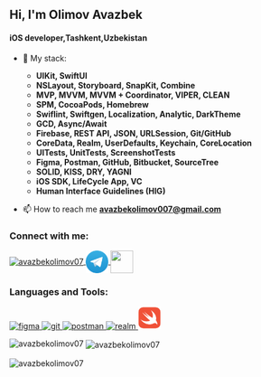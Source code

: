 <h2 align="left">Hi, I'm Olimov Avazbek</h1>
<h4 align="left">iOS developer,Tashkent,Uzbekistan</h4>  

- 🍏 My stack:
  - **UIKit, SwiftUI**
  - **NSLayout, Storyboard, SnapKit, Combine**
  - **MVP, MVVM, MVVM + Coordinator, VIPER, CLEAN**
  - **SPM, CocoaPods, Homebrew**
  - **Swiflint, Swiftgen, Localization, Analytic, DarkTheme**
  - **GCD, Async/Await**
  - **Firebase, REST API, JSON, URLSession, Git/GitHub**
  - **CoreData, Realm, UserDefaults, Keychain, CoreLocation**
  - **UITests, UnitTests, ScreenshotTests**
  - **Figma, Postman, GitHub, Bitbucket, SourceTree**
  - **SOLID, KISS, DRY, YAGNI**
  - **iOS SDK, LifeCycle App, VC**
  - **Human Interface Guidelines (HIG)**
  
- 📫 How to reach me **avazbekolimov007@gmail.com**

<h3 align="left">Connect with me:</h3>
<p align="left">
<a href="https://linkedin.com/in/avazbek-olimov-b83344198" target="blank"><img align="center" src="https://raw.githubusercontent.com/rahuldkjain/github-profile-readme-generator/master/src/images/icons/Social/linked-in-alt.svg" alt="avazbekolimov07" height="30" width="40" /> </a> <a href="https://t.me/avazb7k" target="blank"><img align="center" src="https://github.com/avazbekolimov07/AvazbekOlimov/blob/main/Telegram_logo.png" height="40" width="40" /> </a> <a href="mailto:avazbekolimov007@gmail.com" target="blank"><img align="center" src="https://github.com/avazbekolimov07/AvazbekOlimov/blob/main/gmail-icon_free-png.webp" height="40" width="40" /></a>
</p>

<h3 align="left">Languages and Tools:</h3>
<p align="left"> <a href="https://www.figma.com/" target="_blank" rel="noreferrer"> <img src="https://www.vectorlogo.zone/logos/figma/figma-icon.svg" alt="figma" width="40" height="40"/> </a> <a href="https://git-scm.com/" target="_blank" rel="noreferrer"> <img src="https://www.vectorlogo.zone/logos/git-scm/git-scm-icon.svg" alt="git" width="40" height="40"/> </a> <a href="https://postman.com" target="_blank" rel="noreferrer"> <img src="https://www.vectorlogo.zone/logos/getpostman/getpostman-icon.svg" alt="postman" width="40" height="40"/> </a> <a href="https://realm.io/" target="_blank" rel="noreferrer"> <img src="https://raw.githubusercontent.com/bestofjs/bestofjs-webui/8665e8c267a0215f3159df28b33c365198101df5/public/logos/realm.svg" alt="realm" width="40" height="40"/> </a> <a href="https://developer.apple.com/swift/" target="_blank" rel="noreferrer"> <img src="https://raw.githubusercontent.com/devicons/devicon/master/icons/swift/swift-original.svg" alt="swift" width="40" height="40"/> </a> </p>

<p><img align="left" src="https://github-readme-stats.vercel.app/api/top-langs?username=avazbekolimov07&show_icons=true&locale=en&layout=compact" alt="avazbekolimov07" /></p>

<p>&nbsp;<img align="center" src="https://github-readme-stats.vercel.app/api?username=avazbekolimov07&show_icons=true&locale=en" alt="avazbekolimov07" /></p>

<p><img align="center" src="https://github-readme-streak-stats.herokuapp.com/?user=avazbekolimov07&" alt="avazbekolimov07" /></p>
